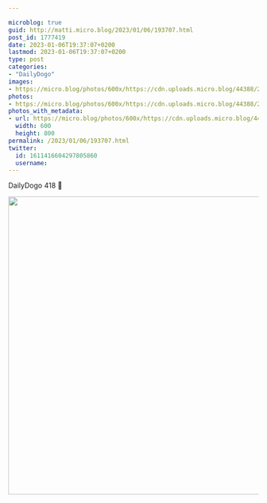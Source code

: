 ```yaml
---

microblog: true
guid: http://matti.micro.blog/2023/01/06/193707.html
post_id: 1777419
date: 2023-01-06T19:37:07+0200
lastmod: 2023-01-06T19:37:07+0200
type: post
categories:
- "DailyDogo"
images:
- https://micro.blog/photos/600x/https://cdn.uploads.micro.blog/44388/2023/1e4841b1f1.jpg
photos:
- https://micro.blog/photos/600x/https://cdn.uploads.micro.blog/44388/2023/1e4841b1f1.jpg
photos_with_metadata:
- url: https://micro.blog/photos/600x/https://cdn.uploads.micro.blog/44388/2023/1e4841b1f1.jpg
  width: 600
  height: 800
permalink: /2023/01/06/193707.html
twitter:
  id: 1611416604297805860
  username:
---
```

DailyDogo 418 🐶

<img src="/media/uploads/2023/1e4841b1f1.jpg" width="600" alt="" />
